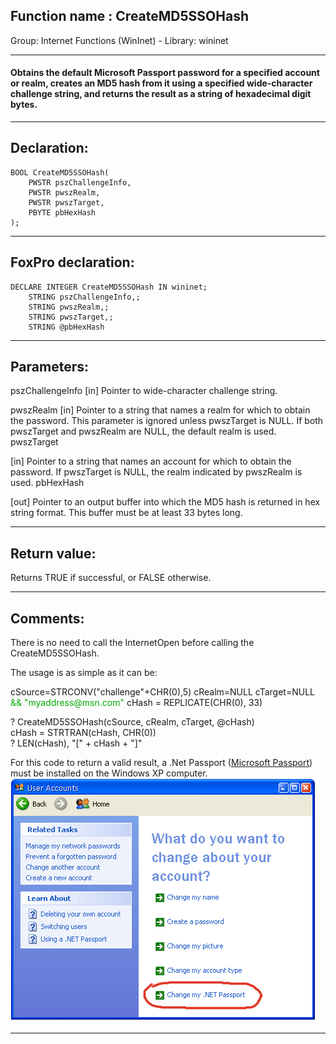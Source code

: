 
## Function name : CreateMD5SSOHash
Group: Internet Functions (WinInet) - Library: wininet    
***  


#### Obtains the default Microsoft Passport password for a specified account or realm, creates an MD5 hash from it using a specified wide-character challenge string, and returns the result as a string of hexadecimal digit bytes.
***  


## Declaration:
```foxpro  
BOOL CreateMD5SSOHash(
	PWSTR pszChallengeInfo,
	PWSTR pwszRealm,
	PWSTR pwszTarget,
	PBYTE pbHexHash
);  
```  
***  


## FoxPro declaration:
```foxpro  
DECLARE INTEGER CreateMD5SSOHash IN wininet;
	STRING pszChallengeInfo,;
	STRING pwszRealm,;
	STRING pwszTarget,;
	STRING @pbHexHash  
```  
***  


## Parameters:
pszChallengeInfo 
[in] Pointer to wide-character challenge string.

pwszRealm 
[in] Pointer to a string that names a realm for which to obtain the password. This parameter is ignored unless pwszTarget is NULL. If both pwszTarget and pwszRealm are NULL, the default realm is used. 
pwszTarget 

[in] Pointer to a string that names an account for which to obtain the password. If pwszTarget is NULL, the realm indicated by pwszRealm is used. 
pbHexHash 

[out] Pointer to an output buffer into which the MD5 hash is returned in hex string format. This buffer must be at least 33 bytes long.  
***  


## Return value:
Returns TRUE if successful, or FALSE otherwise.  
***  


## Comments:
There is no need to call the InternetOpen before calling the CreateMD5SSOHash.  
  
The usage is as simple as it can be:  
<div class="precode">cSource=STRCONV("challenge"+CHR(0),5)  
cRealm=NULL  
cTarget=NULL <span style="color: #0a0;">&& "myaddress@msn.com"</span>  
cHash = REPLICATE(CHR(0), 33)  
  
? CreateMD5SSOHash(cSource, cRealm, cTarget, @cHash)  
cHash = STRTRAN(cHash, CHR(0))  
? LEN(cHash), "[" + cHash + "]"  
</div>  
For this code to return a valid result, a .Net Passport (<a href="http://en.wikipedia.org/wiki/Microsoft_Passport_Network">Microsoft Passport</a>) must be installed on the Windows XP computer.  
  
<img src="images/netpassportwizard.png" width=487 height=390>  
  
***  

